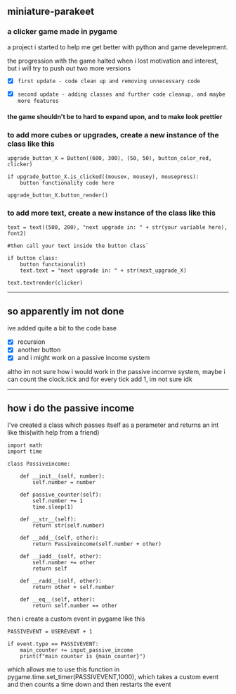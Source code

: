 ## miniature-parakeet
### a clicker game made in pygame

a project i started to help me get better with python and game develepment.

the progression with the game halted when i lost motivation and interest, but i will try to push out two more versions

- [x] `first update - code clean up and removing unnecessary code`

- [x] `second update - adding classes and further code cleanup, and maybe more features`
 
 #### the game shouldn't be to hard to expand upon, and to make look prettier


### to add more cubes or upgrades, create a new instance of the class like this

```
upgrade_button_X = Button((600, 300), (50, 50), button_color_red, clicker)

if upgrade_button_X.is_clicked((mousex, mousey), mousepress):
    button functionality code here 

upgrade_button_X.button_render()
```


### to add more text, create a new instance of the class like this
```
text = text((500, 200), "next upgrade in: " + str(your variable here), font2)

#then call your text inside the button class`

if button class:
    button functaionalit)
    text.text = "next upgrade in: " + str(next_upgrade_X)

text.textrender(clicker)
```
---
## so apparently im not done

ive added quite a bit to the code base
- [x] recursion
- [x] another button
- [x] and i might work on a passive income system

altho im not sure how i would work in the passive incomve system, maybe i can count the clock.tick and for every tick add 1, im not sure idk

---

## how i do the passive income

I've created a class which passes itself as a perameter and returns an int like this(with help from a friend)
```
import math
import time

class Passiveincome:
    
    def __init__(self, number):
        self.number = number
        
    def passive_counter(self):      
        self.number += 1
        time.sleep(1)
        
    def __str__(self):
        return str(self.number)
        
    def __add__(self, other):        
        return Passiveincome(self.number + other)
    
    def __iadd__(self, other):
        self.number += other
        return self
    
    def __radd__(self, other):
        return other + self.number
    
    def __eq__(self, other):
        return self.number == other
```
then i create a custom event in pygame like this 
```
PASSIVEVENT = USEREVENT + 1

if event.type == PASSIVEVENT:
    main_counter += input_passive_income
    print(f"main counter is {main_counter}")
```
which allows me to use this function in pygame.time.set_timer(PASSIVEVENT,1000), which takes a custom event and then counts a time down and then restarts the event
